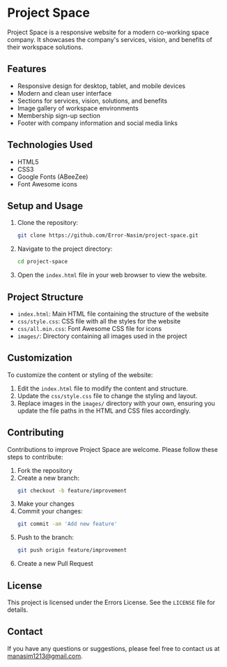 # Project Space

Project Space is a responsive website for a modern co-working space company. It showcases the company's services, vision, and benefits of their workspace solutions.

## Features

* Responsive design for desktop, tablet, and mobile devices
* Modern and clean user interface
* Sections for services, vision, solutions, and benefits
* Image gallery of workspace environments
* Membership sign-up section
* Footer with company information and social media links

## Technologies Used

* HTML5
* CSS3
* Google Fonts (ABeeZee)
* Font Awesome icons

## Setup and Usage

1. Clone the repository:
    ```bash
    git clone https://github.com/Error-Nasim/project-space.git
    ```

2. Navigate to the project directory:
    ```bash
    cd project-space
    ```

3. Open the `index.html` file in your web browser to view the website.

## Project Structure

* `index.html`: Main HTML file containing the structure of the website
* `css/style.css`: CSS file with all the styles for the website
* `css/all.min.css`: Font Awesome CSS file for icons
* `images/`: Directory containing all images used in the project

## Customization

To customize the content or styling of the website:

1. Edit the `index.html` file to modify the content and structure.
2. Update the `css/style.css` file to change the styling and layout.
3. Replace images in the `images/` directory with your own, ensuring you update the file paths in the HTML and CSS files accordingly.

## Contributing

Contributions to improve Project Space are welcome. Please follow these steps to contribute:

1. Fork the repository
2. Create a new branch:
    ```bash
    git checkout -b feature/improvement
    ```
3. Make your changes
4. Commit your changes:
    ```bash
    git commit -am 'Add new feature'
    ```
5. Push to the branch:
    ```bash
    git push origin feature/improvement
    ```
6. Create a new Pull Request

## License

This project is licensed under the Errors License. See the `LICENSE` file for details.

## Contact

If you have any questions or suggestions, please feel free to contact us at manasim1213@gmail.com.
